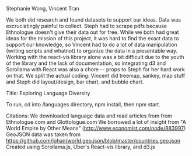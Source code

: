 Stephanie Wong, Vincent Tran

We both did research and found datasets to support our ideas. Data was excruciatingly painful to collect. Steph had to scrape pdfs because Ethnologue doesn't give their data out for free. While we both had great ideas for the mission of this project, it was hard to find the exact data to support our knowledge, so Vincent had to do a lot of data manipulation (writing scripts and whatnot) to organize the data in a presentable way. Working with the react-vis library alone was a bit difficult due to the youth of the library and the lack of documentation, so integrating d3 and Scrollama with React was also a chore -- props to Steph for her hard work on that.
We split the actual coding: Vincent did treemap, sankey, map stuff and Steph did layout/design, bar chart, and bubble chart.

Title: Exploring Language Diversity

To run, cd into /languages directory, npm install, then npm start.

Citations:
We downloaded language data and read articles from from Ethnologue.com and Glottologue.com
We borrowed a lot of insight from "A World Empire by Other Means" (http://www.economist.com/node/883997)
GeoJSON data was taken from https://github.com/johan/world.geo.json/blob/master/countries.geo.json
Created using Scrollama.js, Uber's React-vis library, and d3.js
